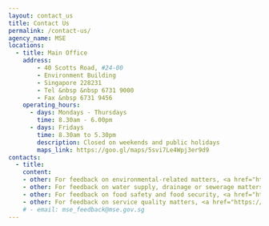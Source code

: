 ```yaml
---
layout: contact_us
title: Contact Us
permalink: /contact-us/
agency_name: MSE
locations:
  - title: Main Office
    address:
        - 40 Scotts Road, #24-00
        - Environment Building
        - Singapore 228231 
        - Tel &nbsp &nbsp 6731 9000
        - Fax &nbsp 6731 9456
    operating_hours:
      - days: Mondays - Thursdays
        time: 8.30am - 6.00pm
      - days: Fridays
        time: 8.30am to 5.30pm
        description: Closed on weekends and public holidays
        maps_link: https://goo.gl/maps/5svi7Le4Wpj3er9d9
contacts:
  - title: 
    content:
    - other: For feedback on environmental-related matters, <a href="https://www.nea.gov.sg/corporate-functions/contact-us/overview"><b>click here</b></a>
    - other: For feedback on water supply, drainage or sewerage matters, <a href="https://app.pub.gov.sg/feedback/Pages/HelpAndFeedback.aspx"><b>click here</b></a>
    - other: For feedback on food safety and food security, <a href="https://www.sfa.gov.sg/feedback"><b>click here</b></a>
    - other: For feedback on service quality matters, <a href="https://form.gov.sg/#!/5f9bbe55fb5198001166faec"><b>click here</b></a>
    # - email: mse_feedback@mse.gov.sg
---
```


